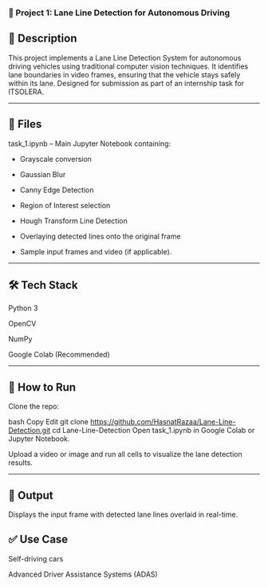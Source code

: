 ### 🔰 Project 1: Lane Line Detection for Autonomous Driving

📝 Description
---
This project implements a Lane Line Detection System for autonomous driving vehicles using traditional computer vision techniques. It identifies lane boundaries in video frames, ensuring that the vehicle stays safely within its lane. Designed for submission as part of an internship task for ITSOLERA.

---

## 📂 Files
task_1.ipynb – Main Jupyter Notebook containing:

- Grayscale conversion

- Gaussian Blur

- Canny Edge Detection

- Region of Interest selection

- Hough Transform Line Detection

- Overlaying detected lines onto the original frame

- Sample input frames and video (if applicable).

---

## 🛠️ Tech Stack
Python 3

OpenCV

NumPy

Google Colab (Recommended)

---


## 🚀 How to Run
Clone the repo:

bash
Copy
Edit
git clone https://github.com/HasnatRazaa/Lane-Line-Detection.git
cd Lane-Line-Detection
Open task_1.ipynb in Google Colab or Jupyter Notebook.

Upload a video or image and run all cells to visualize the lane detection results.

---


## 📸 Output
Displays the input frame with detected lane lines overlaid in real-time.

## ✅ Use Case
Self-driving cars

Advanced Driver Assistance Systems (ADAS)
